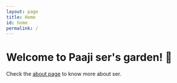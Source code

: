 ```yaml
---
layout: page
title: Home
id: home
permalink: /
---
```


# Welcome to Paaji ser's garden! 🌱

Check the <a href="/about" class="internal-link">about page</a> to know more about ser.

<style>
  .wrapper {
    max-width: 46em;
  }
</style>
